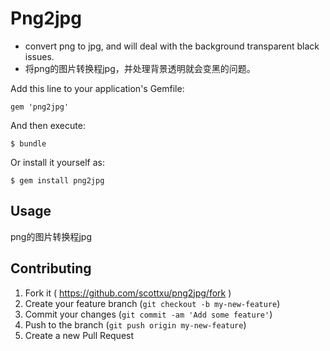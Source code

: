 # Png2jpg

* convert  png  to jpg, and will deal with the background transparent black issues.
* 将png的图片转换程jpg，并处理背景透明就会变黑的问题。


Add this line to your application's Gemfile:

    gem 'png2jpg'

And then execute:

    $ bundle

Or install it yourself as:

    $ gem install png2jpg

## Usage

png的图片转换程jpg

## Contributing

1. Fork it ( https://github.com/scottxu/png2jpg/fork )
2. Create your feature branch (`git checkout -b my-new-feature`)
3. Commit your changes (`git commit -am 'Add some feature'`)
4. Push to the branch (`git push origin my-new-feature`)
5. Create a new Pull Request

